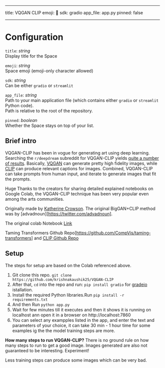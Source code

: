 
---
title: VQGAN CLIP
emoji: 💩
sdk: gradio
app_file: app.py
pinned: false

---

# Configuration

`title`: _string_  
Display title for the Space

`emoji`: _string_  
Space emoji (emoji-only character allowed)

`sdk`: _string_  
Can be either `gradio` or `streamlit`

`app_file`: _string_  
Path to your main application file (which contains either `gradio` or `streamlit` Python code).  
Path is relative to the root of the repository.

`pinned`: _boolean_  
Whether the Space stays on top of your list.



## Brief intro

VQGAN-CLIP has been in vogue for generating art using deep learning. Searching the `r/deepdream` subreddit for VQGAN-CLIP yields [quite a number of results](https://www.reddit.com/r/deepdream/search?q=vqgan+clip&restrict_sr=on). Basically, [VQGAN](https://github.com/CompVis/taming-transformers) can generate pretty high fidelity images, while [CLIP](https://github.com/openai/CLIP) can produce relevant captions for images. Combined, VQGAN-CLIP can take prompts from human input, and iterate to generate images that fit the prompts.


Huge Thanks to the creators for sharing detailed explained notebooks on Google Colab, the VQGAN-CLIP technique has been very popular even among the arts communities.

Originally made by [Katherine Crowson](https://github.com/crowsonkb). The original BigGAN+CLIP method was by [advadnoun][https://twitter.com/advadnoun]. 

The original colab Notebook [Link](https://colab.research.google.com/drive/1ZAus_gn2RhTZWzOWUpPERNC0Q8OhZRTZ)

Taming Transformers Github Repo[https://github.com/CompVis/taming-transformers] and [CLIP Github Repo](https://github.com/openai/CLIP)

## Setup 

The steps for setup are based on the Colab referenced above.

1. Git clone this repo. `git clone https://github.com/krishnakaushik25/VQGAN-CLIP`
2. After that, `cd` into the repo and run: `pip install gradio` for [gradeio](https://gradio.app/getting_started) istallation.
3. Install the required Python libraries.Run `pip install -r requirements.txt`
4. And then Run `python app.py`
5. Wait for few minutes till it executes and then it shows it is running on localhost ann open it in a browser on http://localhost:7860
6. You can select any exampples listed in the app, and enter the text and parameters of your choice, it can take 30 min - 1 hour time for some examples ig the the model training steps are more.


**How many steps to run VQGAN-CLIP?**
There is no ground rule on how many steps to run to get a good image. Images generated are also not guaranteed to be interesting. Experiment! 

Less training steps can produce some images which can be very bad.


